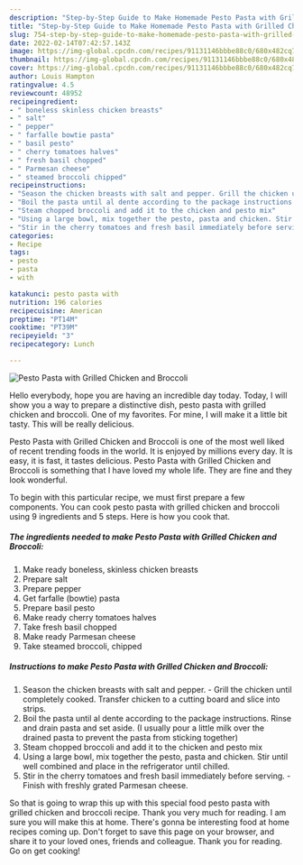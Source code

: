 ```yaml
---
description: "Step-by-Step Guide to Make Homemade Pesto Pasta with Grilled Chicken and Broccoli"
title: "Step-by-Step Guide to Make Homemade Pesto Pasta with Grilled Chicken and Broccoli"
slug: 754-step-by-step-guide-to-make-homemade-pesto-pasta-with-grilled-chicken-and-broccoli
date: 2022-02-14T07:42:57.143Z
image: https://img-global.cpcdn.com/recipes/91131146bbbe88c0/680x482cq70/pesto-pasta-with-grilled-chicken-and-broccoli-recipe-main-photo.jpg
thumbnail: https://img-global.cpcdn.com/recipes/91131146bbbe88c0/680x482cq70/pesto-pasta-with-grilled-chicken-and-broccoli-recipe-main-photo.jpg
cover: https://img-global.cpcdn.com/recipes/91131146bbbe88c0/680x482cq70/pesto-pasta-with-grilled-chicken-and-broccoli-recipe-main-photo.jpg
author: Louis Hampton
ratingvalue: 4.5
reviewcount: 48952
recipeingredient:
- " boneless skinless chicken breasts"
- " salt"
- " pepper"
- " farfalle bowtie pasta"
- " basil pesto"
- " cherry tomatoes halves"
- " fresh basil chopped"
- " Parmesan cheese"
- " steamed broccoli chipped"
recipeinstructions:
- "Season the chicken breasts with salt and pepper. Grill the chicken until completely cooked. Transfer chicken to a cutting board and slice into strips."
- "Boil the pasta until al dente according to the package instructions. Rinse and drain pasta and set aside. (I usually pour a little milk over the drained pasta to prevent the pasta from sticking together)"
- "Steam chopped broccoli and add it to the chicken and pesto mix"
- "Using a large bowl, mix together the pesto, pasta and chicken. Stir until well combined and place in the refrigerator until chilled."
- "Stir in the cherry tomatoes and fresh basil immediately before serving. Finish with freshly grated Parmesan cheese."
categories:
- Recipe
tags:
- pesto
- pasta
- with

katakunci: pesto pasta with 
nutrition: 196 calories
recipecuisine: American
preptime: "PT14M"
cooktime: "PT39M"
recipeyield: "3"
recipecategory: Lunch

---
```



![Pesto Pasta with Grilled Chicken and Broccoli](https://img-global.cpcdn.com/recipes/91131146bbbe88c0/680x482cq70/pesto-pasta-with-grilled-chicken-and-broccoli-recipe-main-photo.jpg)

Hello everybody, hope you are having an incredible day today. Today, I will show you a way to prepare a distinctive dish, pesto pasta with grilled chicken and broccoli. One of my favorites. For mine, I will make it a little bit tasty. This will be really delicious.



Pesto Pasta with Grilled Chicken and Broccoli is one of the most well liked of recent trending foods in the world. It is enjoyed by millions every day. It is easy, it is fast, it tastes delicious. Pesto Pasta with Grilled Chicken and Broccoli is something that I have loved my whole life. They are fine and they look wonderful.


To begin with this particular recipe, we must first prepare a few components. You can cook pesto pasta with grilled chicken and broccoli using 9 ingredients and 5 steps. Here is how you cook that.

<!--inarticleads1-->

##### The ingredients needed to make Pesto Pasta with Grilled Chicken and Broccoli:

1. Make ready  boneless, skinless chicken breasts
1. Prepare  salt
1. Prepare  pepper
1. Get  farfalle (bowtie) pasta
1. Prepare  basil pesto
1. Make ready  cherry tomatoes halves
1. Take  fresh basil chopped
1. Make ready  Parmesan cheese
1. Take  steamed broccoli, chipped




<!--inarticleads2-->

##### Instructions to make Pesto Pasta with Grilled Chicken and Broccoli:

1. Season the chicken breasts with salt and pepper. - Grill the chicken until completely cooked. Transfer chicken to a cutting board and slice into strips.
1. Boil the pasta until al dente according to the package instructions. Rinse and drain pasta and set aside. (I usually pour a little milk over the drained pasta to prevent the pasta from sticking together)
1. Steam chopped broccoli and add it to the chicken and pesto mix
1. Using a large bowl, mix together the pesto, pasta and chicken. Stir until well combined and place in the refrigerator until chilled.
1. Stir in the cherry tomatoes and fresh basil immediately before serving. - Finish with freshly grated Parmesan cheese.




So that is going to wrap this up with this special food pesto pasta with grilled chicken and broccoli recipe. Thank you very much for reading. I am sure you will make this at home. There's gonna be interesting food at home recipes coming up. Don't forget to save this page on your browser, and share it to your loved ones, friends and colleague. Thank you for reading. Go on get cooking!
